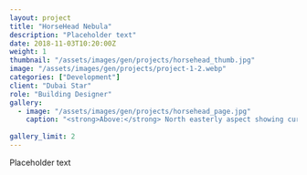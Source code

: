 ```yaml
---
layout: project
title: "HorseHead Nebula"
description: "Placeholder text"
date: 2018-11-03T10:20:00Z
weight: 1
thumbnail: "/assets/images/gen/projects/horsehead_thumb.jpg"
image: "/assets/images/gen/projects/project-1-2.webp"
categories: ["Development"]
client: "Dubai Star"
role: "Building Designer"
gallery:
  - image: "/assets/images/gen/projects/horsehead_page.jpg"
    caption: "<strong>Above:</strong> North easterly aspect showing curved design"
  
gallery_limit: 2
---
```


Placeholder text